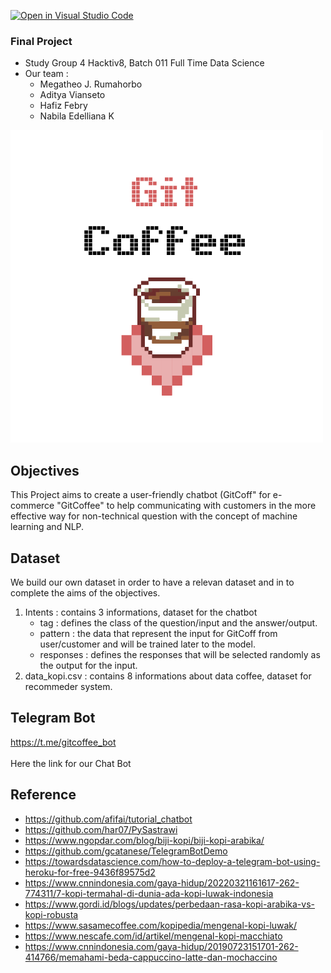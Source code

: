 [![Open in Visual Studio Code](https://classroom.github.com/assets/open-in-vscode-c66648af7eb3fe8bc4f294546bfd86ef473780cde1dea487d3c4ff354943c9ae.svg)](https://classroom.github.com/online_ide?assignment_repo_id=8075512&assignment_repo_type=AssignmentRepo)

### Final Project

- Study Group 4 Hacktiv8, Batch 011 Full Time Data Science
- Our team :
  - Megatheo J. Rumahorbo
  - Aditya Vianseto
  - Hafiz Febry
  - Nabila Edelliana K

![](/img/Logo%20Git%20Coffee.png)

## Objectives
This Project aims to create a user-friendly chatbot (GitCoff" for e-commerce "GitCoffee" to help communicating with customers in the more effective way for non-technical question with the concept of machine learning and NLP.

## Dataset
We build our own dataset in order to have a relevan dataset and in to complete the aims of the objectives.
1. Intents : contains 3 informations, dataset for the chatbot
    - tag : defines the class of the question/input and the answer/output.
    - pattern : the data that represent the input for GitCoff from user/customer and will be trained later to the model.
    - responses : defines the responses that will be selected randomly as the output for the input.
2. data_kopi.csv : contains 8 informations about data coffee, dataset for recommeder system.

## Telegram Bot
https://t.me/gitcoffee_bot <br><br>
Here the link for our Chat Bot

## Reference
- https://github.com/afifai/tutorial_chatbot
- https://github.com/har07/PySastrawi
- https://www.ngopdar.com/blog/biji-kopi/biji-kopi-arabika/
- https://github.com/gcatanese/TelegramBotDemo
- https://towardsdatascience.com/how-to-deploy-a-telegram-bot-using-heroku-for-free-9436f89575d2
- https://www.cnnindonesia.com/gaya-hidup/20220321161617-262-774311/7-kopi-termahal-di-dunia-ada-kopi-luwak-indonesia
- https://www.gordi.id/blogs/updates/perbedaan-rasa-kopi-arabika-vs-kopi-robusta
- https://www.sasamecoffee.com/kopipedia/mengenal-kopi-luwak/
- https://www.nescafe.com/id/artikel/mengenal-kopi-macchiato
- https://www.cnnindonesia.com/gaya-hidup/20190723151701-262-414766/memahami-beda-cappuccino-latte-dan-mochaccino
